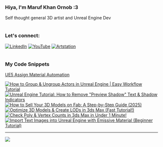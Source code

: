   ### Hiya, I'm Maruf Khan Ornob :3
  Self thought general 3D artist and Unreal Engine Dev<br><br>

### Let's connect:
[![LinkedIn](https://img.shields.io/badge/LinkedIn-%230077B5.svg?logo=linkedin&logoColor=white)](https://linkedin.com/in/ornobmk) [![YouTube](https://img.shields.io/badge/YouTube-%23FF0000.svg?logo=YouTube&logoColor=white)](https://youtube.com/@buggybug1) [![Artstation](https://img.shields.io/badge/Artstation-%2313B5EA.svg?logo=artstation&logoColor=white)](https://ornobmk.artstation.com/) <br><br>

### My Code Snippets

[UE5 Assign Material Automation](https://gist.github.com/marufx86/8299521b64e56783e67498a7212876c3)

<!--- # Daily Tools:
![Blender](https://img.shields.io/badge/blender-%23F5792A.svg?style=for-the-badge&logo=blender&logoColor=white) 
![Python](https://img.shields.io/badge/python-3670A0?style=for-the-badge&logo=python&logoColor=ffdd54)
![Unreal Engine](https://img.shields.io/badge/unrealengine-%23313131.svg?style=for-the-badge&logo=unrealengine&logoColor=white)
![C++](https://img.shields.io/badge/c++-%2300599C.svg?style=for-the-badge&logo=c%2B%2B&logoColor=white)
![Figma](https://img.shields.io/badge/figma-%23F24E1E.svg?style=for-the-badge&logo=figma&logoColor=white)
![Canva](https://img.shields.io/badge/Canva-%2300C4CC.svg?style=for-the-badge&logo=Canva&logoColor=white) 
![Adobe Photoshop](https://img.shields.io/badge/adobe%20photoshop-%2331A8FF.svg?style=for-the-badge&logo=adobe%20photoshop&logoColor=white)
![Adobe Premiere Pro](https://img.shields.io/badge/Adobe%20Premiere%20Pro-9999FF.svg?style=for-the-badge&logo=Adobe%20Premiere%20Pro&logoColor=white) -->

<!-- BEGIN YOUTUBE-CARDS -->
[![How to Group & Ungroup Actors in Unreal Engine | Easy Workflow Tutorial](https://ytcards.demolab.com/?id=i_IYO25kCLs&title=How+to+Group+%26+Ungroup+Actors+in+Unreal+Engine+%7C+Easy+Workflow+Tutorial&lang=en&timestamp=1758367844&background_color=%230d1117&title_color=%23ffffff&stats_color=%23dedede&max_title_lines=1&width=250&border_radius=5 "How to Group & Ungroup Actors in Unreal Engine | Easy Workflow Tutorial")](https://www.youtube.com/watch?v=i_IYO25kCLs)
[![Unreal Engine Tutorial: How to Remove "Preview Shadow" Text & Shadow Indicators](https://ytcards.demolab.com/?id=luDF6otQ37U&title=Unreal+Engine+Tutorial%3A+How+to+Remove+%22Preview+Shadow%22+Text+%26+Shadow+Indicators&lang=en&timestamp=1757762105&background_color=%230d1117&title_color=%23ffffff&stats_color=%23dedede&max_title_lines=1&width=250&border_radius=5 "Unreal Engine Tutorial: How to Remove \"Preview Shadow\" Text & Shadow Indicators")](https://www.youtube.com/watch?v=luDF6otQ37U)
[![How to Sell Your 3D Models on Fab: A Step-by-Step Guide (2025)](https://ytcards.demolab.com/?id=Anwu6XeOG9c&title=How+to+Sell+Your+3D+Models+on+Fab%3A+A+Step-by-Step+Guide+%282025%29&lang=en&timestamp=1757158209&background_color=%230d1117&title_color=%23ffffff&stats_color=%23dedede&max_title_lines=1&width=250&border_radius=5 "How to Sell Your 3D Models on Fab: A Step-by-Step Guide (2025)")](https://www.youtube.com/watch?v=Anwu6XeOG9c)
[![Optimize 3D Models & Create LODs in 3ds Max (Fast Tutorial!)](https://ytcards.demolab.com/?id=M4N5s9DTj2M&title=Optimize+3D+Models+%26+Create+LODs+in+3ds+Max+%28Fast+Tutorial%21%29&lang=en&timestamp=1756551643&background_color=%230d1117&title_color=%23ffffff&stats_color=%23dedede&max_title_lines=1&width=250&border_radius=5 "Optimize 3D Models & Create LODs in 3ds Max (Fast Tutorial!)")](https://www.youtube.com/watch?v=M4N5s9DTj2M)
[![Check Poly & Vertex Counts in 3ds Max in Under 1 Minute!](https://ytcards.demolab.com/?id=DlrfPcfVDlg&title=Check+Poly+%26+Vertex+Counts+in+3ds+Max+in+Under+1+Minute%21&lang=en&timestamp=1755947701&background_color=%230d1117&title_color=%23ffffff&stats_color=%23dedede&max_title_lines=1&width=250&border_radius=5 "Check Poly & Vertex Counts in 3ds Max in Under 1 Minute!")](https://www.youtube.com/watch?v=DlrfPcfVDlg)
[![Import Text Images into Unreal Engine with Emissive Material (Beginner Tutorial)](https://ytcards.demolab.com/?id=BDENOKPlxKU&title=Import+Text+Images+into+Unreal+Engine+with+Emissive+Material+%28Beginner+Tutorial%29&lang=en&timestamp=1755342903&background_color=%230d1117&title_color=%23ffffff&stats_color=%23dedede&max_title_lines=1&width=250&border_radius=5 "Import Text Images into Unreal Engine with Emissive Material (Beginner Tutorial)")](https://www.youtube.com/watch?v=BDENOKPlxKU)
<!-- END YOUTUBE-CARDS -->


---
[![](https://visitcount.itsvg.in/api?id=marufx86&icon=1&color=0)](https://visitcount.itsvg.in)

<!-- Proudly created with GPRM ( https://gprm.itsvg.in ) -->
